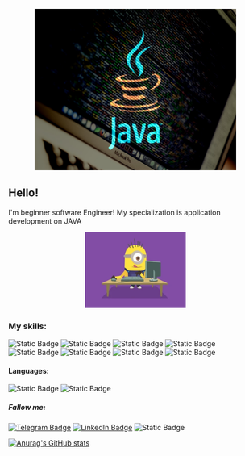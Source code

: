 <div>
<p align="center">
  <img width="400" height="320" src="https://github.com/viktarSZ/viktarSZ/blob/main/assets/code-java.jpg">
</p>
</div>

## Hello!
I'm beginner software Engineer!
My specialization is application 
development on JAVA

<div>
<p align="center">
  <img width="200" height="150" src="https://github.com/viktarSZ/viktarSZ/blob/main/assets/IoP0PvbbSWGAM.webp">
</p>
</div>

### My skills:
![Static Badge](https://img.shields.io/badge/Java%20core-%23AFEEEE?style=for-the-badge)
![Static Badge](https://img.shields.io/badge/Spring%20Framework-%23AFEEEE?style=for-the-badge&logo=spring&logoColor=green)
![Static Badge](https://img.shields.io/badge/Spring%20REST%20api-%23AFEEEE?style=for-the-badge&logo=spring&logoColor=green)
![Static Badge](https://img.shields.io/badge/PostgreSQL-%23AFEEEE?style=for-the-badge&logo=postgreSQL&logoColor=blue)
![Static Badge](https://img.shields.io/badge/Gradle%20%26%20Maven-%23AFEEEE?style=for-the-badge)
![Static Badge](https://img.shields.io/badge/JUnit%20%26%20Mockito-%23AFEEEE?style=for-the-badge)
![Static Badge](https://img.shields.io/badge/Integration%20tests%20%26%20Docker-%23AFEEEE?style=for-the-badge)
![Static Badge](https://img.shields.io/badge/HTML%20%26%20Thymeleaf-%23AFEEEE?style=for-the-badge)

#### Languages:
![Static Badge](https://img.shields.io/badge/English--A2-%23AFEEEE?style=for-the-badge&logo=%236DB33F)
![Static Badge](https://img.shields.io/badge/Polish--A2-%23AFEEEE?style=for-the-badge&logo=%236DB33F)

##### Fallow me:
[![Telegram Badge](https://img.shields.io/badge/Telegram-%23AFEEEE?style=for-the-badge&logo=telegram&logoColor=blue)](https://telegram.org/@Ord_victor)
[![LinkedIn Badge](https://img.shields.io/badge/LinkedIn-%23AFEEEE?style=for-the-badge&logo=linkedIn&logoColor=blue)](https://www.linkedin.com/in/viktar-shypul/)
![Static Badge](https://img.shields.io/badge/Viber-%23AFEEEE?style=for-the-badge&logo=viber&logoColor=blue)

[![Anurag's GitHub stats](https://github-readme-stats.vercel.app/api?username=viktarSZ&theme=catppuccin_latte&show_icons=true)](https://github.com/anuraghazra/github-readme-stats)

